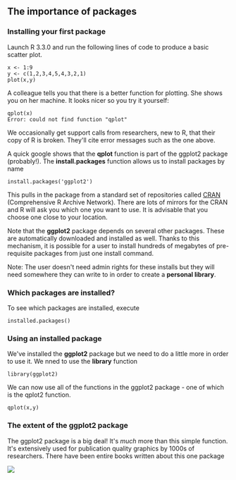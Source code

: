 ## The importance of packages

### Installing your first package

Launch R 3.3.0 and run the following lines of code to produce a basic scatter plot.

    x <- 1:9
    y <- c(1,2,3,4,5,4,3,2,1)
    plot(x,y)

A colleague tells you that there is a better function for plotting.
She shows you on her machine. It looks nicer so you try it yourself:

    qplot(x)
    Error: could not find function "qplot"

We occasionally get support calls from researchers, new to R, that their copy of R is broken.
They'll cite error messages such as the one above.

A quick google shows that the **qplot** function is part of the ggplot2 package (probably!).
The **install.packages** function allows us to install packages by name

    install.packages('ggplot2')

This pulls in the package from a standard set of repositories called [CRAN](https://cran.r-project.org/) (Comprehensive R Archive Network).
There are lots of mirrors for the CRAN and R will ask you which one you want to use. It is advisable that you choose one close to your location.

Note that the **ggplot2** package depends on several other packages. These are automatically downloaded and installed as well.
Thanks to this mechanism, it is possible for a user to install hundreds of megabytes of pre-requisite packages from just one install command.

Note: The user doesn't need admin rights for these installs but they will need somewhere they can write to in order to create a **personal library**.

### Which packages are installed?

To see which packages are installed, execute

    installed.packages()

### Using an installed package

We've installed the **ggplot2** package but we need to do a little more in order to use it. We nned to use the **library** function

    library(ggplot2)

We can now use all of the functions in the ggplot2 package - one of which is the qplot2 function.

    qplot(x,y)

### The extent of the ggplot2 package

The ggplot2 package is a big deal! It's *much* more than this simple function. It's extensively used for publication quality graphics by 1000s of researchers.
There have been entire books written about this one package

<a rel="nofollow" href="http://www.amazon.co.uk/gp/product/331924275X/ref=as_li_tl?ie=UTF8&camp=1634&creative=19450&creativeASIN=331924275X&linkCode=as2&tag=walkingrandom-21"><img border="0" src="http://ws-eu.amazon-adsystem.com/widgets/q?_encoding=UTF8&ASIN=331924275X&Format=_SL250_&ID=AsinImage&MarketPlace=GB&ServiceVersion=20070822&WS=1&tag=walkingrandom-21" ></a><img src="http://ir-uk.amazon-adsystem.com/e/ir?t=walkingrandom-21&l=as2&o=2&a=331924275X" width="1" height="1" border="0" alt="" style="border:none !important; margin:0px !important;" />
